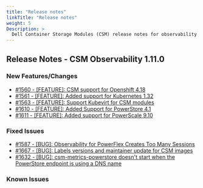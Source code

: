 ```yaml
---
title: "Release notes"
linkTitle: "Release notes"
weight: 5
Description: >
  Dell Container Storage Modules (CSM) release notes for observability
---
```


## Release Notes - CSM Observability 1.11.0
















### New Features/Changes

- [#1560 - [FEATURE]: CSM support for Openshift 4.18](https://github.com/dell/csm/issues/1560)
- [#1561 - [FEATURE]:  Added support for Kubernetes 1.32 ](https://github.com/dell/csm/issues/1561)
- [#1563 - [FEATURE]:  Support Kubevirt for CSM modules](https://github.com/dell/csm/issues/1563)
- [#1610 - [FEATURE]: Added Support for PowerStore 4.1 ](https://github.com/dell/csm/issues/1610)
- [#1611 - [FEATURE]: Added support for PowerScale 9.10](https://github.com/dell/csm/issues/1611)

### Fixed Issues

- [#1587 - [BUG]: Observability for PowerFlex Creates Too Many Sessions ](https://github.com/dell/csm/issues/1587)
- [#1667 - [BUG]: Labels versions and maintainer update for CSM images ](https://github.com/dell/csm/issues/1667)
- [#1632 - [BUG]: csm-metrics-powerstore doesn't start when the PowerStore endpoint is using a DNS name](https://github.com/dell/csm/issues/1632)

### Known Issues
